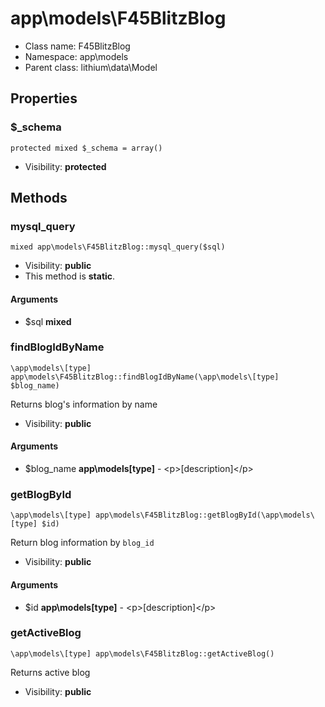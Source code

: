 app\models\F45BlitzBlog
===============






* Class name: F45BlitzBlog
* Namespace: app\models
* Parent class: lithium\data\Model





Properties
----------


### $_schema

    protected mixed $_schema = array()





* Visibility: **protected**


Methods
-------


### mysql_query

    mixed app\models\F45BlitzBlog::mysql_query($sql)





* Visibility: **public**
* This method is **static**.


#### Arguments
* $sql **mixed**



### findBlogIdByName

    \app\models\[type] app\models\F45BlitzBlog::findBlogIdByName(\app\models\[type] $blog_name)

Returns blog's information by name



* Visibility: **public**


#### Arguments
* $blog_name **app\models\[type]** - &lt;p&gt;[description]&lt;/p&gt;



### getBlogById

    \app\models\[type] app\models\F45BlitzBlog::getBlogById(\app\models\[type] $id)

Return blog information by `blog_id`



* Visibility: **public**


#### Arguments
* $id **app\models\[type]** - &lt;p&gt;[description]&lt;/p&gt;



### getActiveBlog

    \app\models\[type] app\models\F45BlitzBlog::getActiveBlog()

Returns active blog



* Visibility: **public**



